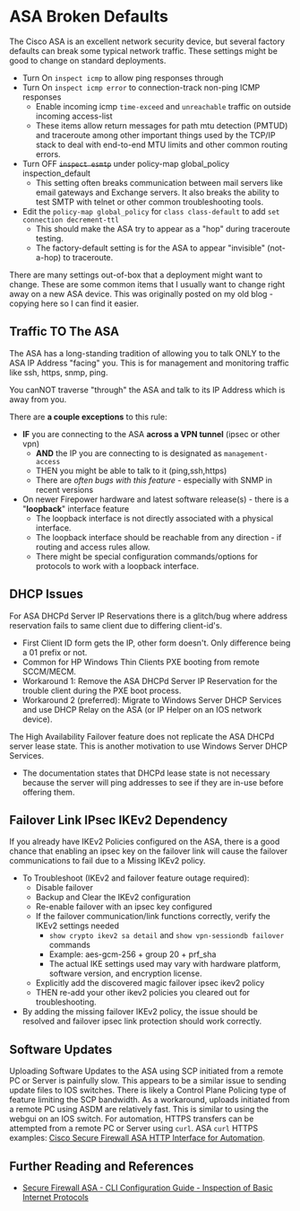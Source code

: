 # ASA Broken Defaults

The Cisco ASA is an excellent network security device, but several factory defaults can break some typical network traffic. 
These settings might be good to change on standard deployments.

* Turn On `inspect icmp` to allow ping responses through
* Turn On `inspect icmp error` to connection-track non-ping ICMP responses
  * Enable incoming icmp `time-exceed` and `unreachable` traffic on outside incoming access-list
  * These items allow return messages for path mtu detection (PMTUD) and traceroute among other
    important things used by the TCP/IP stack to deal with end-to-end MTU limits and other common routing errors.
* Turn OFF ~~`inspect esmtp`~~ under policy-map global_policy inspection_default
  * This setting often breaks communication between mail servers like email gateways and Exchange servers.
    It also breaks the ability to test SMTP with telnet or other common troubleshooting tools.
* Edit the `policy-map global_policy` for `class class-default` to add `set connection decrement-ttl`
  * This should make the ASA try to appear as a "hop" during traceroute testing.
  * The factory-default setting is for the ASA to appear "invisible" (not-a-hop) to traceroute.


There are many settings out-of-box that a deployment might want to change. 
These are some common items that I usually want to change right away on a new ASA device.
This was originally posted on my old blog - copying here so I can find it easier.

## Traffic TO The ASA

The ASA has a long-standing tradition of allowing you to talk ONLY to the ASA IP Address "facing" you.
This is for management and monitoring traffic like ssh, https, snmp, ping.

You canNOT traverse "through" the ASA and talk to its IP Address which is away from you.

There are **a couple exceptions** to this rule:
* **IF** you are connecting to the ASA **across a VPN tunnel** (ipsec or other vpn)
  * **AND** the IP you are connecting to is designated as `management-access`
  * THEN you might be able to talk to it (ping,ssh,https)
  * There are *often bugs with this feature* - especially with SNMP in recent versions
* On newer Firepower hardware and latest software release(s) - there is a "**loopback**" interface feature
  * The loopback interface is not directly associated with a physical interface.
  * The loopback interface should be reachable from any direction - if routing and access rules allow.
  * There might be special configuration commands/options for protocols to work with a loopback interface.

## DHCP Issues

For ASA DHCPd Server IP Reservations there is a glitch/bug where address reservation fails to same client due to differing client-id's.
* First Client ID form gets the IP, other form doesn't. Only difference being a 01 prefix or not.
* Common for HP Windows Thin Clients PXE booting from remote SCCM/MECM.
* Workaround 1: Remove the ASA DHCPd Server IP Reservation for the trouble client during the PXE boot process.
* Workaround 2 (preferred): Migrate to Windows Server DHCP Services and use DHCP Relay on the ASA (or IP Helper on an IOS network device).

The High Availability Failover feature does not replicate the ASA DHCPd server lease state. This is another motivation to use Windows Server DHCP Services.
* The documentation states that DHCPd lease state is not necessary because the server will ping addresses to see if they are in-use before offering them.

## Failover Link IPsec IKEv2 Dependency

If you already have IKEv2 Policies configured on the ASA, there is a good chance that enabling an ipsec key on the failover link will cause the failover communications to fail due to a Missing IKEv2 policy.
* To Troubleshoot (IKEv2 and failover feature outage required):
  * Disable failover
  * Backup and Clear the IKEv2 configuration
  * Re-enable failover with an ipsec key configured
  * If the failover communication/link functions correctly, verify the IKEv2 settings needed
    * `show crypto ikev2 sa detail` and `show vpn-sessiondb failover` commands
    * Example: aes-gcm-256 + group 20 + prf_sha
    * The actual IKE settings used may vary with hardware platform, software version, and encryption license.
  * Explicitly add the discovered magic failover ipsec ikev2 policy
  * THEN re-add your other ikev2 policies you cleared out for troubleshooting.
* By adding the missing failover IKEv2 policy, the issue should be resolved and failover ipsec link protection should work correctly.

## Software Updates

Uploading Software Updates to the ASA using SCP initiated from a remote PC or Server is painfully slow. 
This appears to be a similar issue to sending update files to IOS switches.
There is likely a Control Plane Policing type of feature limiting the SCP bandwidth.
As a workaround, uploads initiated from a remote PC using ASDM are relatively fast.
This is similar to using the webgui on an IOS switch. 
For automation, HTTPS transfers can be attempted from a remote PC or Server using `curl`.
ASA `curl` HTTPS examples: [Cisco Secure Firewall ASA HTTP Interface for Automation][1].

## Further Reading and References

* [Secure Firewall ASA - CLI Configuration Guide - Inspection of Basic Internet Protocols][2]

[1]: https://www.cisco.com/c/en/us/td/docs/security/asa/misc/http-interface/asa-http-interface.html
[2]: https://www.cisco.com/c/en/us/td/docs/security/asa/asa923/configuration/firewall/asa-923-firewall-config/inspect-basic.html
